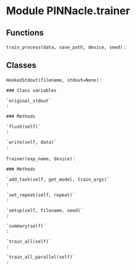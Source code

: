 # Module PINNacle.trainer

## Functions

`train_process(data, save_path, device, seed)`
:

## Classes

`HookedStdout(filename, stdout=None)`
:

    ### Class variables

    `original_stdout`
    :

    ### Methods

    `flush(self)`
    :

    `write(self, data)`
    :

`Trainer(exp_name, device)`
:

    ### Methods

    `add_task(self, get_model, train_args)`
    :

    `set_repeat(self, repeat)`
    :

    `setup(self, filename, seed)`
    :

    `summary(self)`
    :

    `train_all(self)`
    :

    `train_all_parallel(self)`
    :
